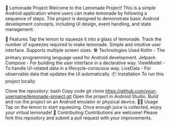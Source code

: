 🍋 Lemonade Project
Welcome to the Lemonade Project!
This is a simple Android application where users can make lemonade
by following a sequence of steps. The project is designed to demonstrate basic Android development concepts,
including UI design, event handling, and state management.

🚀 Features
Tap the lemon to squeeze it into a glass of lemonade.
Track the number of squeezes required to make lemonade.
Simple and intuitive user interface.
Supports multiple screen sizes.
🛠️ Technologies Used
Kotlin - The primary programming language used for Android development.
Jetpack Compose - For building the user interface in a declarative way.
ViewModel - To handle UI-related data in a lifecycle-conscious way.
LiveData - For observable data that updates the UI automatically.
📦 Installation
To run this project locally:

Clone the repository:
bash
Copy code
git clone https://github.com/your-username/lemonade-project.git
Open the project in Android Studio.
Build and run the project on an Android emulator or physical device.
🧑‍💻 Usage
Tap on the lemon to start squeezing.
Once enough juice is collected, enjoy your virtual lemonade!
🤝 Contributing
Contributions are welcome! Please fork this repository and submit a pull request with your improvements.
